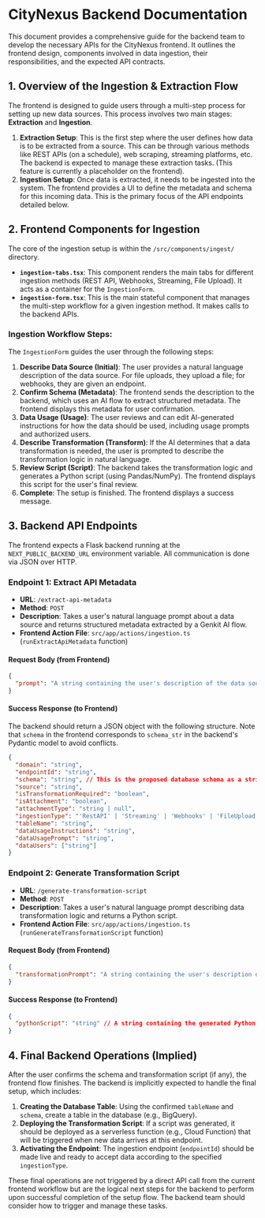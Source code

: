 # CityNexus Backend Documentation

This document provides a comprehensive guide for the backend team to develop the necessary APIs for the CityNexus frontend. It outlines the frontend design, components involved in data ingestion, their responsibilities, and the expected API contracts.

## 1. Overview of the Ingestion & Extraction Flow

The frontend is designed to guide users through a multi-step process for setting up new data sources. This process involves two main stages: **Extraction** and **Ingestion**.

1.  **Extraction Setup**: This is the first step where the user defines how data is to be extracted from a source. This can be through various methods like REST APIs (on a schedule), web scraping, streaming platforms, etc. The backend is expected to manage these extraction tasks. (This feature is currently a placeholder on the frontend).
2.  **Ingestion Setup**: Once data is extracted, it needs to be ingested into the system. The frontend provides a UI to define the metadata and schema for this incoming data. This is the primary focus of the API endpoints detailed below.

## 2. Frontend Components for Ingestion

The core of the ingestion setup is within the `/src/components/ingest/` directory.

-   **`ingestion-tabs.tsx`**: This component renders the main tabs for different ingestion methods (REST API, Webhooks, Streaming, File Upload). It acts as a container for the `IngestionForm`.
-   **`ingestion-form.tsx`**: This is the main stateful component that manages the multi-step workflow for a given ingestion method. It makes calls to the backend APIs.

### Ingestion Workflow Steps:

The `IngestionForm` guides the user through the following steps:

1.  **Describe Data Source (Initial)**: The user provides a natural language description of the data source. For file uploads, they upload a file; for webhooks, they are given an endpoint.
2.  **Confirm Schema (Metadata)**: The frontend sends the description to the backend, which uses an AI flow to extract structured metadata. The frontend displays this metadata for user confirmation.
3.  **Data Usage (Usage)**: The user reviews and can edit AI-generated instructions for how the data should be used, including usage prompts and authorized users.
4.  **Describe Transformation (Transform)**: If the AI determines that a data transformation is needed, the user is prompted to describe the transformation logic in natural language.
5.  **Review Script (Script)**: The backend takes the transformation logic and generates a Python script (using Pandas/NumPy). The frontend displays this script for the user's final review.
6.  **Complete**: The setup is finished. The frontend displays a success message.

## 3. Backend API Endpoints

The frontend expects a Flask backend running at the `NEXT_PUBLIC_BACKEND_URL` environment variable. All communication is done via JSON over HTTP.

### Endpoint 1: Extract API Metadata

-   **URL**: `/extract-api-metadata`
-   **Method**: `POST`
-   **Description**: Takes a user's natural language prompt about a data source and returns structured metadata extracted by a Genkit AI flow.
-   **Frontend Action File**: `src/app/actions/ingestion.ts` (`runExtractApiMetadata` function)

#### Request Body (from Frontend)

```json
{
  "prompt": "A string containing the user's description of the data source."
}
```

#### Success Response (to Frontend)

The backend should return a JSON object with the following structure. Note that `schema` in the frontend corresponds to `schema_str` in the backend's Pydantic model to avoid conflicts.

```json
{
  "domain": "string",
  "endpointId": "string",
  "schema": "string", // This is the proposed database schema as a string
  "source": "string",
  "isTransformationRequired": "boolean",
  "isAttachment": "boolean",
  "attachmentType": "string | null",
  "ingestionType": "'RestAPI' | 'Streaming' | 'Webhooks' | 'FileUpload'",
  "tableName": "string",
  "dataUsageInstructions": "string",
  "dataUsagePrompt": "string",
  "dataUsers": ["string"]
}
```

### Endpoint 2: Generate Transformation Script

-   **URL**: `/generate-transformation-script`
-   **Method**: `POST`
-   **Description**: Takes a user's natural language prompt describing data transformation logic and returns a Python script.
-   **Frontend Action File**: `src/app/actions/ingestion.ts` (`runGenerateTransformationScript` function)

#### Request Body (from Frontend)

```json
{
  "transformationPrompt": "A string containing the user's description of the required transformation."
}
```

#### Success Response (to Frontend)

```json
{
  "pythonScript": "string" // A string containing the generated Python code
}
```

## 4. Final Backend Operations (Implied)

After the user confirms the schema and transformation script (if any), the frontend flow finishes. The backend is implicitly expected to handle the final setup, which includes:

1.  **Creating the Database Table**: Using the confirmed `tableName` and `schema`, create a table in the database (e.g., BigQuery).
2.  **Deploying the Transformation Script**: If a script was generated, it should be deployed as a serverless function (e.g., Cloud Function) that will be triggered when new data arrives at this endpoint.
3.  **Activating the Endpoint**: The ingestion endpoint (`endpointId`) should be made live and ready to accept data according to the specified `ingestionType`.

These final operations are not triggered by a direct API call from the current frontend workflow but are the logical next steps for the backend to perform upon successful completion of the setup flow. The backend team should consider how to trigger and manage these tasks.
